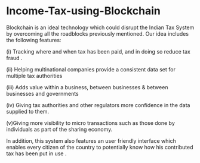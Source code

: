 # Income-Tax-using-Blockchain

Blockchain is an ideal technology which could disrupt the Indian Tax System by overcoming all the roadblocks previously mentioned. Our idea includes the following features:

(i) Tracking where and when tax  has been paid, and in doing so reduce tax fraud .

(ii) Helping multinational companies provide a consistent data set for multiple tax authorities

(iii) Adds value within a business, between businesses & between businesses and governments

(iv) Giving tax authorities and other regulators more confidence in the data supplied to them. 

(v)Giving more visibility to micro transactions such as those done by individuals as part of the sharing economy.

In addition, this system also features an user friendly interface which enables every citizen of the country to potentially know how his contributed tax has been put in use .
